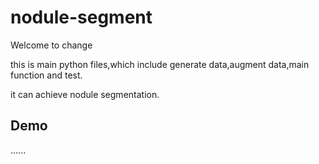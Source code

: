 # nodule-segment
Welcome to change

this is main python files,which include generate data,augment data,main function and test.

it can achieve nodule segmentation.


## Demo

......
